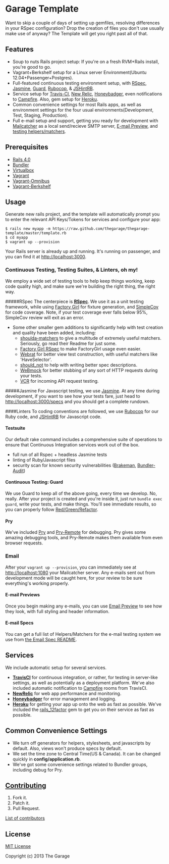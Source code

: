 Garage Template
==============
Want to skip a couple of days of setting up gemfiles, resolving differences in your RSpec configuration? Drop the creation of files you don't use usually make use of anyway? The Template will get you right past all of that.

Features
--------
* Soup to nuts Rails project setup: If you're on a fresh RVM+Rails install, you're good to go.
* Vagrant+Berkshelf setup for a Linux server Environment(Ubuntu 12.04+Passenger+Postgres).
* Full-featured continuous testing environment setup, with [RSpec](https://github.com/rspec/rspec-rails), [Jasmine](https://github.com/searls/jasmine-rails), [Guard](https://github.com/guard/guard), [Rubocop](https://github.com/bbatsov/rubocop), & [JSHintRB](https://github.com/stereobooster/jshintrb).
* Service setup for [Travis-CI](https://travis-ci.org/), [New Relic](http://newrelic.com/), [Honeybadger](https://www.honeybadger.io/), even notifications to [Campfire](https://campfirenow.com/). Also, gem setup for [Heroku](https://www.heroku.com/).
* Common convenience settings for most Rails apps, as well as environment settings for the four usual environments(Development, Test, Staging, Production).
* Full e-mail setup and support, getting you ready for development with [Mailcatcher](https://github.com/sj26/mailcatcher) as a local send/recieve SMTP server, [E-mail Preview](https://github.com/wireframe/email_preview), and [testing helpers/matchers](https://github.com/bmabey/email-spec).

Prerequisites
-------------
* [Rails 4.0](https://github.com/rails/rails)
* [Bundler](http://bundler.io/)
* [Virtualbox](https://www.virtualbox.org)
* [Vagrant](http://www.vagrantup.com/)
* [Vagrant-Omnibus](https://github.com/schisamo/vagrant-omnibus)
* [Vagrant-Berkshelf](https://github.com/riotgames/vagrant-berkshelf)

Usage
-----

Generate new rails project, and the template will automatically prompt you
to enter the relevant API Keys/Tokens for services and configure your app:

```
$ rails new myapp -m https://raw.github.com/thegarage/thegarage-template/master/template.rb
$ cd myapp
$ vagrant up --provision
```

Your Rails server is already up and running. It's running on passenger, and you can find it at [http://localhost:3000](http://localhost:3000).

### Continuous Testing, Testing Suites, & Linters, oh my!
We employ a wide set of testing tools to help keep things working, keep code quality high, and make sure we're building the right thing, the right way.

#####RSpec
The centerpiece is [**RSpec**](https://github.com/rspec/rspec-rails). We use it as a unit testing framework, while using [Factory Girl](https://github.com/thoughtbot/factory_girl_rails) for fixture generation, and [SimpleCov](https://github.com/colszowka/simplecov) for code coverage. Note, if your test coverage ever falls below 95%, SimpleCov review will exit as an error.

* Some other smaller gem additions to significantly help with test creation and quality have been added, including:
  * [shoulda-matchers](https://github.com/thoughtbot/shoulda-matchers) to give a multitude of extremely useful matchers. Seriously, go read their Readme for just some.
  * [Factory Girl RSpec](https://github.com/wireframe/factory_girl_rspec) to make FactoryGirl usage even easier.
  * [Webrat](https://github.com/brynary/webrat) for better view test construction, with useful matchers like 'HaveSelector'.
  * [should_not](https://github.com/should-not/should_not) to help with writing better spec descriptions.
  * [WeBmock](https://github.com/bblimke/webmock) for better stubbing of any sort of HTTP requests during your tests.
  * [VCR](https://github.com/vcr/vcr) for incoming API request testing.

#####Jasmine
For Javascript testing, we use [Jasmine](https://github.com/searls/jasmine-rails). At any time during development, if you want to see how your tests fare, just head to [http://localhost:3000/specs](http://localhost:3000/specs) and you should get a complete rundown.

####Linters
To coding conventions are followed, we use [Rubocop](https://github.com/bbatsov/rubocop) for our Ruby code,
and [JSHintRB](https://github.com/stereobooster/jshintrb) for Javascript code.

#### Testsuite

Our default rake command includes a comprehensive suite of operations to ensure that Continuous Integration services work out of the box.
* full run of all Rspec + headless Jasmine tests
* linting of Ruby/Javascript files
* security scan for known security vulnerabilities ([Brakeman](http://brakemanscanner.org/), [Bundler-Audit](https://github.com/rubysec/bundler-audit))

#### Continuous Testing: Guard
We use Guard to keep all of the above going, every time we develop. No, really. After your project is created and you're inside it, just run `bundle exec guard`, write your tests, and make things. You'll see immediate results, so you can properly follow [Red/Green/Refactor](http://en.wikipedia.org/wiki/Test-driven_development#Development_style).

#### Pry
We've included [Pry](http://pryrepl.org/) and [Pry-Remote](https://github.com/Mon-Ouie/pry-remote) for debugging. Pry gives some amazing debugging tools, and Pry-Remote makes them available from even browser requests.

### Email
After your `vagrant up --provision`, you can immediately see at [http://localhost:1080](http://localhost:1080) your Mailcatcher server. Any e-mails sent out from development mode will be caught here, for your review to be sure everything's working properly.

#### E-mail Previews
Once you begin making any e-mails, you can use [Email Preview](https://github.com/wireframe/email_preview#usage) to see how they look, with full styling and header information.

#### E-mail Specs
You can get a full list of Helpers/Matchers for the e-mail testing system we use from [the Email Spec README](https://github.com/bmabey/email-spec#rspec-1).

Services
--------
We include automatic setup for several services.

* [**TravisCI**](https://travis-ci.com/) for continuous integration, or rather, for testing in server-like settings, as well as potentially as a deployment platform. We've also included automatic notification to [Campfire](https://campfirenow.com/) rooms from TravisCI.
* [**NewRelic**](http://www.newrelic.com/) for web app performance and monitoring.
* [**Honeybadger**](http://honeybadger.io/) for error management and logging.
* [**Heroku**](https://www.heroku.com/) for getting your app up onto the web as fast as possible. We've included the [rails_12factor](https://github.com/heroku/rails_12factor) gem to get you on their service as fast as possible.

Common Convenience Settings
---------------------------
* We turn off generators for helpers, stylesheets, and javascripts by default. Also, views won't produce specs by default.
* We set the time zone to Central Time(US & Canada). It can be changed quickly in **config/application.rb**.
* We've got some convenience settings related to Bundler groups, including debug for Pry.


[Contributing](CONTRIBUTING.md)
------------
1. Fork it.
2. Patch it.
3. Pull Request.

[List of contributors](CONTRIBUTORS.TXT)

License
-------
[MIT License](LICENSE)

Copyright (c) 2013 The Garage
